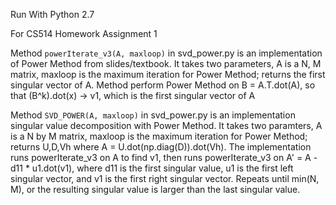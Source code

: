 Run With Python 2.7 

For CS514 Homework Assignment 1

Method `powerIterate_v3(A, maxloop)` in svd_power.py is an implementation of Power Method from slides/textbook.
It takes two parameters, A is a N, M matrix, maxloop is the maximum iteration for Power Method; returns the first singular vector of A.
Method perform Power Method on B = A.T.dot(A), so that (B^k).dot(x) -> v1, which is the first singular vector of A

Method `SVD_POWER(A, maxloop)` in svd_power.py is an implementation singular value decomposition with Power Method.
It takes two paramters, A is a N by M matrix, maxloop is the maximum iteration for Power Method; returns U,D,Vh where A = U.dot(np.diag(D)).dot(Vh).
The implementation runs powerIterate_v3 on A to find v1, then runs powerIterate_v3 on A' = A - d11 * u1.dot(v1), where d11 is the first singular value, u1 is the first left singular vector, and v1 is the first right singular vector.
Repeats until min(N, M), or the resulting singular value is larger than the last singular value.